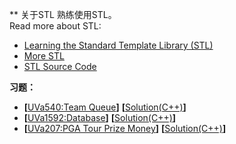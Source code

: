 ** 关于STL
熟练使用STL。  
Read more about STL:   
* [Learning the Standard Template Library (STL)](https://github.com/Huixxi/Fast-C-plus-plus/tree/master/Part%20III%20Learning%20the%20STL)
* [More STL](https://github.com/Huixxi/Fast-C-plus-plus/tree/master/Part%20IV%20More%20STL)
* [STL Source Code](https://github.com/microsoft/STL)

**习题：**  
* **[**[UVa540:Team Queue](https://vjudge.net/problem/UVA-540)**]** **[**[Solution(C++)][1]**]**
* **[**[UVa1592:Database](https://vjudge.net/problem/UVA-1592)**]** **[**[Solution(C++)][1]**]**
* **[**[UVa207:PGA Tour Prize Money](https://vjudge.net/problem/UVA-207)**]** **[**[Solution(C++)][1]**]**

[1]: lal.com
